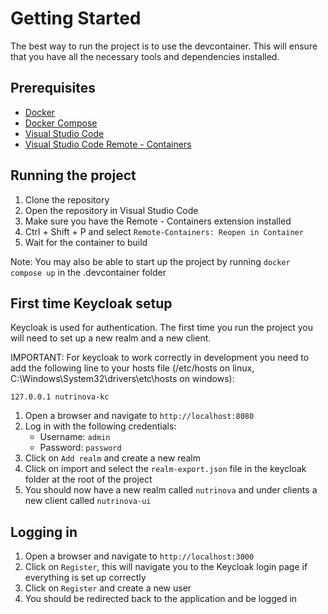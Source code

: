 # Getting Started

The best way to run the project is to use the devcontainer. This will ensure that you have all the necessary tools and dependencies installed.

## Prerequisites

- [Docker](https://docs.docker.com/get-docker/)
- [Docker Compose](https://docs.docker.com/compose/install/)
- [Visual Studio Code](https://code.visualstudio.com/)
- [Visual Studio Code Remote - Containers](https://marketplace.visualstudio.com/items?itemName=ms-vscode-remote.remote-containers)

## Running the project

1. Clone the repository
2. Open the repository in Visual Studio Code
3. Make sure you have the Remote - Containers extension installed
4. Ctrl + Shift + P and select `Remote-Containers: Reopen in Container`
5. Wait for the container to build

Note: You may also be able to start up the project by running `docker compose up` in the .devcontainer folder

## First time Keycloak setup

Keycloak is used for authentication. The first time you run the project you will need to set up a new realm and a new client.

IMPORTANT: For keycloak to work correctly in development you need to add the following line to your hosts file (/etc/hosts on linux, C:\Windows\System32\drivers\etc\hosts on windows):
```
127.0.0.1 nutrinova-kc
```

1. Open a browser and navigate to `http://localhost:8080`
2. Log in with the following credentials:
   - Username: `admin`
   - Password: `password`
3. Click on `Add realm` and create a new realm
4. Click on import and select the `realm-export.json` file in the keycloak folder at the root of the project
5. You should now have a new realm called `nutrinova` and under clients a new client called `nutrinova-ui`

## Logging in

1. Open a browser and navigate to `http://localhost:3000`
2. Click on `Register`, this will navigate you to the Keycloak login page if everything is set up correctly
3. Click on `Register` and create a new user
4. You should be redirected back to the application and be logged in
